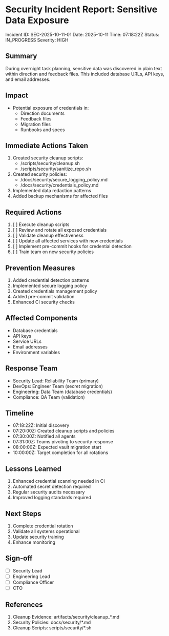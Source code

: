 # Security Incident Report: Sensitive Data Exposure
Incident ID: SEC-2025-10-11-01
Date: 2025-10-11
Time: 07:18:22Z
Status: IN_PROGRESS
Severity: HIGH

## Summary
During overnight task planning, sensitive data was discovered in plain text within direction and feedback files. This included database URLs, API keys, and email addresses.

## Impact
- Potential exposure of credentials in:
  - Direction documents
  - Feedback files
  - Migration files
  - Runbooks and specs

## Immediate Actions Taken
1. Created security cleanup scripts:
   - /scripts/security/cleanup.sh
   - /scripts/security/sanitize_repo.sh
2. Created security policies:
   - /docs/security/secure_logging_policy.md
   - /docs/security/credentials_policy.md
3. Implemented data redaction patterns
4. Added backup mechanisms for affected files

## Required Actions
1. [ ] Execute cleanup scripts
2. [ ] Review and rotate all exposed credentials
3. [ ] Validate cleanup effectiveness
4. [ ] Update all affected services with new credentials
5. [ ] Implement pre-commit hooks for credential detection
6. [ ] Train team on new security policies

## Prevention Measures
1. Added credential detection patterns
2. Implemented secure logging policy
3. Created credentials management policy
4. Added pre-commit validation
5. Enhanced CI security checks

## Affected Components
- Database credentials
- API keys
- Service URLs
- Email addresses
- Environment variables

## Response Team
- Security Lead: Reliability Team (primary)
- DevOps: Engineer Team (secret migration)
- Engineering: Data Team (database credentials)
- Compliance: QA Team (validation)

## Timeline
- 07:18:22Z: Initial discovery
- 07:20:00Z: Created cleanup scripts and policies
- 07:30:00Z: Notified all agents
- 07:31:00Z: Teams pivoting to security response
- 08:00:00Z: Expected vault migration start
- 10:00:00Z: Target completion for all rotations

## Lessons Learned
1. Enhanced credential scanning needed in CI
2. Automated secret detection required
3. Regular security audits necessary
4. Improved logging standards required

## Next Steps
1. Complete credential rotation
2. Validate all systems operational
3. Update security training
4. Enhance monitoring

## Sign-off
- [ ] Security Lead
- [ ] Engineering Lead
- [ ] Compliance Officer
- [ ] CTO

## References
1. Cleanup Evidence: artifacts/security/cleanup_*.md
2. Security Policies: docs/security/*.md
3. Cleanup Scripts: scripts/security/*.sh